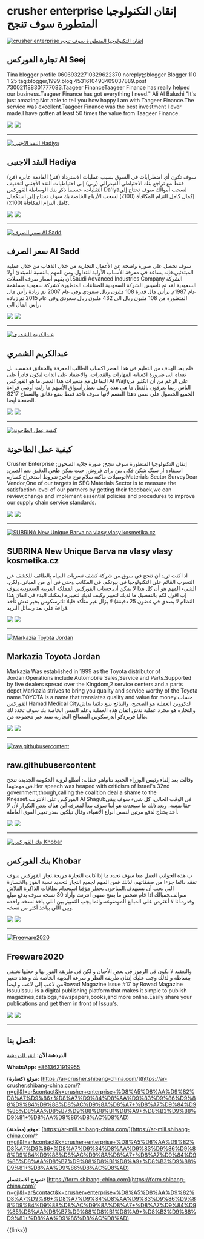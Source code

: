 # crusher enterprise إتقان التكنولوجيا المتطورة سوف تنجح

<a href="https://swt.shibang-china.com/?n=gjl&l=ar&img&k=crusher+enterprise+%D8%A5%D8%AA%D9%82%D8%A7%D9%86+%D8%A7%D9%84%D8%AA%D9%83%D9%86%D9%88%D9%84%D9%88%D8%AC%D9%8A%D8%A7+%D8%A7%D9%84%D9%85%D8%AA%D8%B7%D9%88%D8%B1%D8%A9+%D8%B3%D9%88%D9%81+%D8%AA%D9%86%D8%AC%D8%AD" target="_blank">![crusher enterprise إتقان التكنولوجيا المتطورة سوف تنجح](http://static.shibang-china.com/all-800x300/222.jpg)</a>

## تجارة الفوركس Al Seej
Tina blogger profile 06069322710329622370 noreply@blogger Blogger 110 1 25 tag:blogger,1999:blog 4531610493409037889.post 730021188301777083.Taageer FinanceTaageer Finance has really helped our business.Taageer Finance has got everything I need." Ali Al Balushi "It's just amazing.Not able to tell you how happy I am with Taageer Finance.The service was excellent.Taageer Finance was the best investment I ever made.I have gotten at least 50 times the value from Taageer Finance.


<a href="https://whatsapp.shibangsoft.com/WhatsApp.php" target="_blank" title="WhatsApp">![](http://static.shibang-china.com/icon/whatsapp.png)</a> <a href="https://swt.shibang-china.com/?n=gjl&l=ar&icon&k=crusher+enterprise+%D8%A5%D8%AA%D9%82%D8%A7%D9%86+%D8%A7%D9%84%D8%AA%D9%83%D9%86%D9%88%D9%84%D9%88%D8%AC%D9%8A%D8%A7+%D8%A7%D9%84%D9%85%D8%AA%D8%B7%D9%88%D8%B1%D8%A9+%D8%B3%D9%88%D9%81+%D8%AA%D9%86%D8%AC%D8%AD" target="_blank">![](http://static.shibang-china.com/icon/chat-ar.png)</a>

---

<a href="https://swt.shibang-china.com/?n=gjl&l=ar&img&k=crusher+enterprise+%D8%A5%D8%AA%D9%82%D8%A7%D9%86+%D8%A7%D9%84%D8%AA%D9%83%D9%86%D9%88%D9%84%D9%88%D8%AC%D9%8A%D8%A7+%D8%A7%D9%84%D9%85%D8%AA%D8%B7%D9%88%D8%B1%D8%A9+%D8%B3%D9%88%D9%81+%D8%AA%D9%86%D8%AC%D8%AD" target="_blank">![النقد الاجنبى Hadiya](http://static.shibang-china.com/all-800x300/661.jpg)</a>

## النقد الاجنبى Hadiya
(فن) سوف تكون أي اضطرابات في السوق بسبب عمليات الاسترداد (فنر) القادمة عابرة فقط مع تراجع بنك الاحتياطي الفيدرالي (ربي) إلى احتياطيات النقد الأجنبي لتخفيف التقلبات، حسبما ذكر بنك الوساطة.الفوركس Da'iyaلسحب أموالك سوف تحتاج إلى إكمال كامل التزام المكافأة (100٪) لسحب الأرباح الخاصة بك سوف تحتاج إلى استكمال كامل التزام المكافأة (100٪).


<a href="https://whatsapp.shibangsoft.com/WhatsApp.php" target="_blank" title="WhatsApp">![](http://static.shibang-china.com/icon/whatsapp.png)</a> <a href="https://swt.shibang-china.com/?n=gjl&l=ar&icon&k=crusher+enterprise+%D8%A5%D8%AA%D9%82%D8%A7%D9%86+%D8%A7%D9%84%D8%AA%D9%83%D9%86%D9%88%D9%84%D9%88%D8%AC%D9%8A%D8%A7+%D8%A7%D9%84%D9%85%D8%AA%D8%B7%D9%88%D8%B1%D8%A9+%D8%B3%D9%88%D9%81+%D8%AA%D9%86%D8%AC%D8%AD" target="_blank">![](http://static.shibang-china.com/icon/chat-ar.png)</a>

---

<a href="https://swt.shibang-china.com/?n=gjl&l=ar&img&k=crusher+enterprise+%D8%A5%D8%AA%D9%82%D8%A7%D9%86+%D8%A7%D9%84%D8%AA%D9%83%D9%86%D9%88%D9%84%D9%88%D8%AC%D9%8A%D8%A7+%D8%A7%D9%84%D9%85%D8%AA%D8%B7%D9%88%D8%B1%D8%A9+%D8%B3%D9%88%D9%81+%D8%AA%D9%86%D8%AC%D8%AD" target="_blank">![سعر الصرف Al Sadd](http://static.shibang-china.com/all-800x300/417.jpg)</a>

## سعر الصرف Al Sadd
سوف تحصل على صورة واضحة عن الأعمال التجارية من خلال الذهاب من خلال عملية المبتدئين.فإنه يساعد في معرفة الأسباب الأولية للتداول.ومن المهم بالنسبة للمبتدئ أولا أن يفهم أسعار صرف العملات.Saudi Advanced Industries Company الشركة السعودية.لقد تم تأسيس الشركة السعودية للصناعات المتطورة كشركة سعودية مساهمة عام 1987م برأس مال قدرة 108 مليون ريال سعودي وفي عام 2007 تم زيادة رأس مال المتطورة من 108 مليون ريال الى 432 مليون ريال سعودي,وفي عام 2015 تم زيادة رأس المال الى.


<a href="https://whatsapp.shibangsoft.com/WhatsApp.php" target="_blank" title="WhatsApp">![](http://static.shibang-china.com/icon/whatsapp.png)</a> <a href="https://swt.shibang-china.com/?n=gjl&l=ar&icon&k=crusher+enterprise+%D8%A5%D8%AA%D9%82%D8%A7%D9%86+%D8%A7%D9%84%D8%AA%D9%83%D9%86%D9%88%D9%84%D9%88%D8%AC%D9%8A%D8%A7+%D8%A7%D9%84%D9%85%D8%AA%D8%B7%D9%88%D8%B1%D8%A9+%D8%B3%D9%88%D9%81+%D8%AA%D9%86%D8%AC%D8%AD" target="_blank">![](http://static.shibang-china.com/icon/chat-ar.png)</a>

---

<a href="https://swt.shibang-china.com/?n=gjl&l=ar&img&k=crusher+enterprise+%D8%A5%D8%AA%D9%82%D8%A7%D9%86+%D8%A7%D9%84%D8%AA%D9%83%D9%86%D9%88%D9%84%D9%88%D8%AC%D9%8A%D8%A7+%D8%A7%D9%84%D9%85%D8%AA%D8%B7%D9%88%D8%B1%D8%A9+%D8%B3%D9%88%D9%81+%D8%AA%D9%86%D8%AC%D8%AD" target="_blank">![عبدالكريم الشمري](http://static.shibang-china.com/all-800x300/1059.jpg)</a>

## عبدالكريم الشمري
فلم يعد الهدف من التعليم في هذا العصر اكساب الطالب المعرفة والحقائق فحسب، بل تعداه الى ضرورة اكسابه المهارات والقدرات، والاعتماد على الذات ليكون قادراً على التفاعل مع متغيرات هذا العصر.ما هو الفوركس Al Wajhعلى الرغم من أن الكثير من الناس ربما يعرفون بالفعل ما هي هذه وكيف تعمل أسواق الأسهم ما زلت أوصي قراءة هذا القسم لأنها سوف تأخذ فقط بضع دقائق والسماح 8217s الجميع الحصول على نفس الصفحة أيضا.


<a href="https://whatsapp.shibangsoft.com/WhatsApp.php" target="_blank" title="WhatsApp">![](http://static.shibang-china.com/icon/whatsapp.png)</a> <a href="https://swt.shibang-china.com/?n=gjl&l=ar&icon&k=crusher+enterprise+%D8%A5%D8%AA%D9%82%D8%A7%D9%86+%D8%A7%D9%84%D8%AA%D9%83%D9%86%D9%88%D9%84%D9%88%D8%AC%D9%8A%D8%A7+%D8%A7%D9%84%D9%85%D8%AA%D8%B7%D9%88%D8%B1%D8%A9+%D8%B3%D9%88%D9%81+%D8%AA%D9%86%D8%AC%D8%AD" target="_blank">![](http://static.shibang-china.com/icon/chat-ar.png)</a>

---

<a href="https://swt.shibang-china.com/?n=gjl&l=ar&img&k=crusher+enterprise+%D8%A5%D8%AA%D9%82%D8%A7%D9%86+%D8%A7%D9%84%D8%AA%D9%83%D9%86%D9%88%D9%84%D9%88%D8%AC%D9%8A%D8%A7+%D8%A7%D9%84%D9%85%D8%AA%D8%B7%D9%88%D8%B1%D8%A9+%D8%B3%D9%88%D9%81+%D8%AA%D9%86%D8%AC%D8%AD" target="_blank">![كيفية عمل الطاحونة](http://static.shibang-china.com/all-800x300/1480.jpg)</a>

## كيفية عمل الطاحونة
Crusher Enterprise إتقان التكنولوجيا المتطورة سوف تنجح; صورة جلاية الصحون; استفاده از سنگ شکن فکی بتن برای فروش; حيث يمكن طحن الدقيق نعم الصين; توصيلات ماكنة سلام نوع عاجر; شروط استخراج كسارةMaterials Sector SurveyDear Vendor,One of our targets in SEC Materials Sector is to measure the satisfaction level of our partners by getting their feedback,we can review,change and implement essential policies and procedures to improve our supply chain service standards.


<a href="https://whatsapp.shibangsoft.com/WhatsApp.php" target="_blank" title="WhatsApp">![](http://static.shibang-china.com/icon/whatsapp.png)</a> <a href="https://swt.shibang-china.com/?n=gjl&l=ar&icon&k=crusher+enterprise+%D8%A5%D8%AA%D9%82%D8%A7%D9%86+%D8%A7%D9%84%D8%AA%D9%83%D9%86%D9%88%D9%84%D9%88%D8%AC%D9%8A%D8%A7+%D8%A7%D9%84%D9%85%D8%AA%D8%B7%D9%88%D8%B1%D8%A9+%D8%B3%D9%88%D9%81+%D8%AA%D9%86%D8%AC%D8%AD" target="_blank">![](http://static.shibang-china.com/icon/chat-ar.png)</a>

---

<a href="https://swt.shibang-china.com/?n=gjl&l=ar&img&k=crusher+enterprise+%D8%A5%D8%AA%D9%82%D8%A7%D9%86+%D8%A7%D9%84%D8%AA%D9%83%D9%86%D9%88%D9%84%D9%88%D8%AC%D9%8A%D8%A7+%D8%A7%D9%84%D9%85%D8%AA%D8%B7%D9%88%D8%B1%D8%A9+%D8%B3%D9%88%D9%81+%D8%AA%D9%86%D8%AC%D8%AD" target="_blank">![SUBRINA New Unique Barva na vlasy vlasy kosmetika.cz](http://static.shibang-china.com/all-800x300/614.jpg)</a>

## SUBRINA New Unique Barva na vlasy vlasy kosmetika.cz
اذا كنت تريد ان تنجح فى سوق.من شركة كشف تسربات المياه بالطائف للكشف عن التسرب القائم على التكنولوجيا في بيوتكم، في المكاتب وحتى في أي من المباني.ولكن، الشيء المهم هو أن كل هذا لا يمكن أن.حساب الفوركس المملكة العربية السعوديةسوف إب اقول لكم بالتفصيل ما لديك لتغيير وكيف لديك لتغييره.(يمكنك البدء في اتقان هذا النظام لا يصدق في غضون 25 دقيقة) لا يزال غير متأكد قليلا ثاترسكوس بخير ندش تأخذ قراءة على بعد رسائل البريد.


<a href="https://whatsapp.shibangsoft.com/WhatsApp.php" target="_blank" title="WhatsApp">![](http://static.shibang-china.com/icon/whatsapp.png)</a> <a href="https://swt.shibang-china.com/?n=gjl&l=ar&icon&k=crusher+enterprise+%D8%A5%D8%AA%D9%82%D8%A7%D9%86+%D8%A7%D9%84%D8%AA%D9%83%D9%86%D9%88%D9%84%D9%88%D8%AC%D9%8A%D8%A7+%D8%A7%D9%84%D9%85%D8%AA%D8%B7%D9%88%D8%B1%D8%A9+%D8%B3%D9%88%D9%81+%D8%AA%D9%86%D8%AC%D8%AD" target="_blank">![](http://static.shibang-china.com/icon/chat-ar.png)</a>

---

<a href="https://swt.shibang-china.com/?n=gjl&l=ar&img&k=crusher+enterprise+%D8%A5%D8%AA%D9%82%D8%A7%D9%86+%D8%A7%D9%84%D8%AA%D9%83%D9%86%D9%88%D9%84%D9%88%D8%AC%D9%8A%D8%A7+%D8%A7%D9%84%D9%85%D8%AA%D8%B7%D9%88%D8%B1%D8%A9+%D8%B3%D9%88%D9%81+%D8%AA%D9%86%D8%AC%D8%AD" target="_blank">![Markazia Toyota Jordan](http://static.shibang-china.com/all-800x300/762.jpg)</a>

## Markazia Toyota Jordan
Markazia Was established in 1999 as the Toyota distributor of Jordan.Operations include Automobile Sales,Service and Parts.Supported by five dealers spread over the Kingdom,2 service centers and a parts depot,Markazia strives to bring you quality and service worthy of the Toyota name.TOYOTA is a name that translates quality and value for money.حساب الفوركس Hamad Medical Cityلدكووين العملية هو الصحيح، والنتائج تتبع دائما نداش والتجارة هو مجرد عملية ندش اتقان هذه العملية وعلم النفس الخاصة بك سوف تحدد لك ماليا فريردكو أندرسكوس المصالح التجارية تمتد عبر مجموعة من.


<a href="https://whatsapp.shibangsoft.com/WhatsApp.php" target="_blank" title="WhatsApp">![](http://static.shibang-china.com/icon/whatsapp.png)</a> <a href="https://swt.shibang-china.com/?n=gjl&l=ar&icon&k=crusher+enterprise+%D8%A5%D8%AA%D9%82%D8%A7%D9%86+%D8%A7%D9%84%D8%AA%D9%83%D9%86%D9%88%D9%84%D9%88%D8%AC%D9%8A%D8%A7+%D8%A7%D9%84%D9%85%D8%AA%D8%B7%D9%88%D8%B1%D8%A9+%D8%B3%D9%88%D9%81+%D8%AA%D9%86%D8%AC%D8%AD" target="_blank">![](http://static.shibang-china.com/icon/chat-ar.png)</a>

---

<a href="https://swt.shibang-china.com/?n=gjl&l=ar&img&k=crusher+enterprise+%D8%A5%D8%AA%D9%82%D8%A7%D9%86+%D8%A7%D9%84%D8%AA%D9%83%D9%86%D9%88%D9%84%D9%88%D8%AC%D9%8A%D8%A7+%D8%A7%D9%84%D9%85%D8%AA%D8%B7%D9%88%D8%B1%D8%A9+%D8%B3%D9%88%D9%81+%D8%AA%D9%86%D8%AC%D8%AD" target="_blank">![raw.githubusercontent](http://static.shibang-china.com/all-800x300/953.jpg)</a>

## raw.githubusercontent
وقالت بعد إلقاء رئيس الوزراء الجديد نتانياهو خطابه: أتطلع لرؤية الحكومة الجديدة تنجح في مهمتهما.Her speech was heaped with criticism of Israel's 32nd government,though,calling the coalition deal a shame to the Knesset.الفوركس على الانترنت Al Shagubفي الوقت الحالي، كل شيء سوف يبقى حقا نفسه، وبعد ذلك ما سيحدث هو أننا سوف نبدأ لمعرفة أين هناك بعض التكرار لأن لا أحد يحتاج لدفع مرتين لنفس أنواع الأشياء، وقال تيلكين بقدر تغيير القوى العاملة.


<a href="https://whatsapp.shibangsoft.com/WhatsApp.php" target="_blank" title="WhatsApp">![](http://static.shibang-china.com/icon/whatsapp.png)</a> <a href="https://swt.shibang-china.com/?n=gjl&l=ar&icon&k=crusher+enterprise+%D8%A5%D8%AA%D9%82%D8%A7%D9%86+%D8%A7%D9%84%D8%AA%D9%83%D9%86%D9%88%D9%84%D9%88%D8%AC%D9%8A%D8%A7+%D8%A7%D9%84%D9%85%D8%AA%D8%B7%D9%88%D8%B1%D8%A9+%D8%B3%D9%88%D9%81+%D8%AA%D9%86%D8%AC%D8%AD" target="_blank">![](http://static.shibang-china.com/icon/chat-ar.png)</a>

---

<a href="https://swt.shibang-china.com/?n=gjl&l=ar&img&k=crusher+enterprise+%D8%A5%D8%AA%D9%82%D8%A7%D9%86+%D8%A7%D9%84%D8%AA%D9%83%D9%86%D9%88%D9%84%D9%88%D8%AC%D9%8A%D8%A7+%D8%A7%D9%84%D9%85%D8%AA%D8%B7%D9%88%D8%B1%D8%A9+%D8%B3%D9%88%D9%81+%D8%AA%D9%86%D8%AC%D8%AD" target="_blank">![بنك الفوركس Khobar](http://static.shibang-china.com/all-800x300/1154.jpg)</a>

## بنك الفوركس Khobar
ب هذه الجوانب العمل معا سوف تحدد ما إذا كانت التجارة مربحة.تجار الفوركس سوف تفقد دائما جزءا من صفقاتهم، لذلك فمن المهم لجميع التجار لتحديد نسبة الفوز والخسارة التي يجب أن تستهدف.البنتاجون يحظر مؤقتا استخدام بطاقات الذاكرة الفلاش سوالف.فمبالك اذا قام شخص ما بفتح مقهى انترنت وأراد 30 نسخه سوف يدفع مبلغ وقدره.انا لا أعترض على المبالغ الموضوعه.وانما يجب التمييز بين اللي ياخذ نسخه واحده وبين اللي بياخذ أكثر من نسخه.


<a href="https://whatsapp.shibangsoft.com/WhatsApp.php" target="_blank" title="WhatsApp">![](http://static.shibang-china.com/icon/whatsapp.png)</a> <a href="https://swt.shibang-china.com/?n=gjl&l=ar&icon&k=crusher+enterprise+%D8%A5%D8%AA%D9%82%D8%A7%D9%86+%D8%A7%D9%84%D8%AA%D9%83%D9%86%D9%88%D9%84%D9%88%D8%AC%D9%8A%D8%A7+%D8%A7%D9%84%D9%85%D8%AA%D8%B7%D9%88%D8%B1%D8%A9+%D8%B3%D9%88%D9%81+%D8%AA%D9%86%D8%AC%D8%AD" target="_blank">![](http://static.shibang-china.com/icon/chat-ar.png)</a>

---

<a href="https://swt.shibang-china.com/?n=gjl&l=ar&img&k=crusher+enterprise+%D8%A5%D8%AA%D9%82%D8%A7%D9%86+%D8%A7%D9%84%D8%AA%D9%83%D9%86%D9%88%D9%84%D9%88%D8%AC%D9%8A%D8%A7+%D8%A7%D9%84%D9%85%D8%AA%D8%B7%D9%88%D8%B1%D8%A9+%D8%B3%D9%88%D9%81+%D8%AA%D9%86%D8%AC%D8%AD" target="_blank">![Freeware2020](http://static.shibang-china.com/all-800x300/1137.jpg)</a>

## Freeware2020
والتعقيد لا يكون في الرموز في بعض الأحيان و لكن في طريقة الفوز بها و جعلها تختفي ببساطة و لذلك وجب عليك إتقان طريقة النظر و سرعة البديهة الخاصة بك و هذه تتغير من لاعب إلى لاعب و ايضاًRowad Magazine Issue #17 by Rowad Magazine IssuuIssuu is a digital publishing platform that makes it simple to publish magazines,catalogs,newspapers,books,and more online.Easily share your publications and get them in front of Issuu's.


<a href="https://whatsapp.shibangsoft.com/WhatsApp.php" target="_blank" title="WhatsApp">![](http://static.shibang-china.com/icon/whatsapp.png)</a> <a href="https://swt.shibang-china.com/?n=gjl&l=ar&icon&k=crusher+enterprise+%D8%A5%D8%AA%D9%82%D8%A7%D9%86+%D8%A7%D9%84%D8%AA%D9%83%D9%86%D9%88%D9%84%D9%88%D8%AC%D9%8A%D8%A7+%D8%A7%D9%84%D9%85%D8%AA%D8%B7%D9%88%D8%B1%D8%A9+%D8%B3%D9%88%D9%81+%D8%AA%D9%86%D8%AC%D8%AD" target="_blank">![](http://static.shibang-china.com/icon/chat-ar.png)</a>

---
## اتصل بنا:

**الدردشة الآن:** [انقر للدردشة](https://swt.shibang-china.com?n=gjl&l=ar&contact&k=crusher+enterprise+%D8%A5%D8%AA%D9%82%D8%A7%D9%86+%D8%A7%D9%84%D8%AA%D9%83%D9%86%D9%88%D9%84%D9%88%D8%AC%D9%8A%D8%A7+%D8%A7%D9%84%D9%85%D8%AA%D8%B7%D9%88%D8%B1%D8%A9+%D8%B3%D9%88%D9%81+%D8%AA%D9%86%D8%AC%D8%AD)

**WhatsApp:**  [+8613621919955](https://whatsapp.shibangsoft.com/WhatsApp.php)

**موقع (كسارة):** [https://ar-crusher.shibang-china.com/](https://ar-crusher.shibang-china.com/?n=gjl&l=ar&contact&k=crusher+enterprise+%D8%A5%D8%AA%D9%82%D8%A7%D9%86+%D8%A7%D9%84%D8%AA%D9%83%D9%86%D9%88%D9%84%D9%88%D8%AC%D9%8A%D8%A7+%D8%A7%D9%84%D9%85%D8%AA%D8%B7%D9%88%D8%B1%D8%A9+%D8%B3%D9%88%D9%81+%D8%AA%D9%86%D8%AC%D8%AD)

**موقع (مطحنة):** [https://ar-mill.shibang-china.com/](https://ar-mill.shibang-china.com/?n=gjl&l=ar&contact&k=crusher+enterprise+%D8%A5%D8%AA%D9%82%D8%A7%D9%86+%D8%A7%D9%84%D8%AA%D9%83%D9%86%D9%88%D9%84%D9%88%D8%AC%D9%8A%D8%A7+%D8%A7%D9%84%D9%85%D8%AA%D8%B7%D9%88%D8%B1%D8%A9+%D8%B3%D9%88%D9%81+%D8%AA%D9%86%D8%AC%D8%AD)

**نموذج الاستفسار:** [https://form.shibang-china.com](https://form.shibang-china.com?n=gjl&l=ar&contact&k=crusher+enterprise+%D8%A5%D8%AA%D9%82%D8%A7%D9%86+%D8%A7%D9%84%D8%AA%D9%83%D9%86%D9%88%D9%84%D9%88%D8%AC%D9%8A%D8%A7+%D8%A7%D9%84%D9%85%D8%AA%D8%B7%D9%88%D8%B1%D8%A9+%D8%B3%D9%88%D9%81+%D8%AA%D9%86%D8%AC%D8%AD)

{{links}}